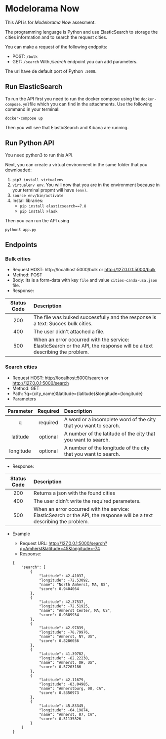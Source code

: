 # Modelorama Now
This API is for *Modelorama Now* assesment.

The programming lenguage is Python and use ElasticSearch to storage the cities information and to search the request cities.

You can make a request of the following endpoits:
* POST: `/bulk`
* GET: `/search`
With */search* endpoint you can add parameters.

The url have de default port of Python  `:5000`.

## Run ElasticSearch

To run the API first you need to run the docker compose using the `docker-compose.yml`file which you can find in the attachments. Use the following command in your terminal:

`docker-compose up`

Then you will see that ElasticSearch and Kibana are running.

## Run Python API

You need python3 to run this API.

Next, you can create a virtual environment in the same folder that you downloaded:

   1. `pip3 install virtualenv`
   2. `virtualenv env`. You will now that you are in the environment because in your terminal propmt will have `(env)`.
   3. `source env/bin/activate`
   4. Install libraries:
      * `pip install elasticsearch==7.8`
      * `pip install Flask`
      

Then you can run the API using

`python3 app.py`

## Endpoints

### Bulk cities

* Request HOST: http://localhost:5000/bulk or http://127.0.0.1:5000/bulk
* Method: POST
* Body: Its is a form-data with key `file` and value `cities-canda-usa.json` file.
* Response:

| Status Code | Description |
|    :---:    |    :----   |
| 200         |The file was bulked successfully and the response is a text: Succes bulk cities.  |
| 400         |The user didn't attached a file.                                                  |
| 500         |When an error occurred with the service: ElasticSearch or the API, the response will be a text describing the problem.|

### Search cities

* Request HOST: http://localhost:5000/search or http://127.0.0.1:5000/search
* Method: GET
* Path: ?q={city_name}&latitude={latitude}&longitude={longitude}
* Parameters

| Parameter  | Required    | Description |
|    :---:   |    :---:    |    :----   |
| q          | required    |A word or a incomplete word of the city that you want to search. |
| latitude   | optional    |A number of the latitude of the city that you want to search.    |
| longitude   | optional   |A number of the longitude of the city that you want to search.   |

* Response:

| Status Code | Description |
|    :---:    |    :----   |
| 200         |Returns a json with the found cities            |
| 400         |The user didn't write the required parameters.  |
| 500         |When an error occurred with the service: ElasticSearch or the API, the response will be a text describing the problem.|

* Example

    * Request URL: http://127.0.0.1:5000/search?q=Amherst&latitude=45&longitude=-74
    * Response:

    ```
    {
        "search": [
            {
                "latitude": 42.41037,
                "longitude": -72.53092,
                "name": "North Amherst, MA, US",
                "score": 0.9404064
            },
            {
                "latitude": 42.37537,
                "longitude": -72.51925,
                "name": "Amherst Center, MA, US",
                "score": 0.9389934
            },
            {
                "latitude": 42.97839,
                "longitude": -78.79976,
                "name": "Amherst, NY, US",
                "score": 0.8286036
            },
            {
                "latitude": 41.39782,
                "longitude": -82.22238,
                "name": "Amherst, OH, US",
                "score": 0.57203186
            },
            {
                "latitude": 42.11679,
                "longitude": -83.04985,
                "name": "Amherstburg, 08, CA",
                "score": 0.5350973
            },
            {
                "latitude": 45.83345,
                "longitude": -64.19874,
                "name": "Amherst, 07, CA",
                "score": 0.51135826
            }
        ]
    }
    ```
